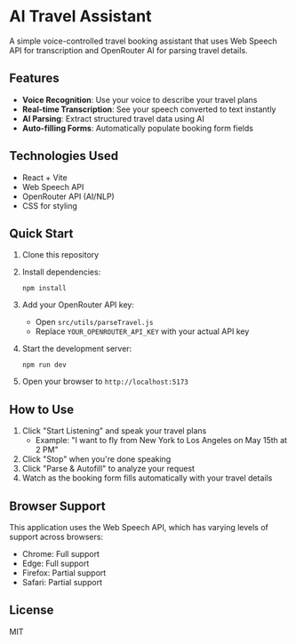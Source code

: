 # AI Travel Assistant

A simple voice-controlled travel booking assistant that uses Web Speech API for transcription and OpenRouter AI for parsing travel details.

## Features

- **Voice Recognition**: Use your voice to describe your travel plans
- **Real-time Transcription**: See your speech converted to text instantly
- **AI Parsing**: Extract structured travel data using AI
- **Auto-filling Forms**: Automatically populate booking form fields

## Technologies Used

- React + Vite
- Web Speech API
- OpenRouter API (AI/NLP)
- CSS for styling

## Quick Start

1. Clone this repository
2. Install dependencies:
   ```
   npm install
   ```
3. Add your OpenRouter API key:
   - Open `src/utils/parseTravel.js`
   - Replace `YOUR_OPENROUTER_API_KEY` with your actual API key

4. Start the development server:
   ```
   npm run dev
   ```
5. Open your browser to `http://localhost:5173`

## How to Use

1. Click "Start Listening" and speak your travel plans
   - Example: "I want to fly from New York to Los Angeles on May 15th at 2 PM"
2. Click "Stop" when you're done speaking
3. Click "Parse & Autofill" to analyze your request
4. Watch as the booking form fills automatically with your travel details

## Browser Support

This application uses the Web Speech API, which has varying levels of support across browsers:
- Chrome: Full support
- Edge: Full support
- Firefox: Partial support
- Safari: Partial support

## License

MIT
